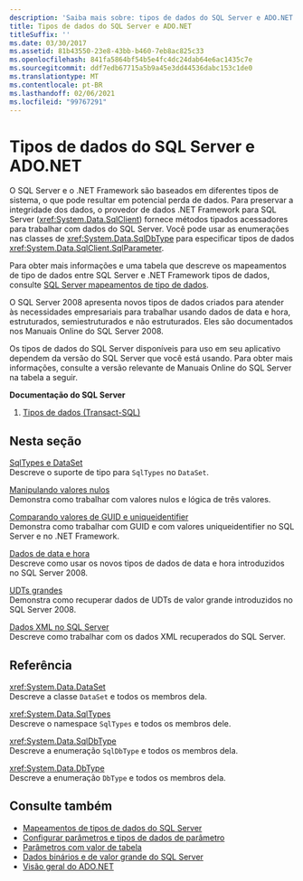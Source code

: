 ```yaml
---
description: 'Saiba mais sobre: tipos de dados do SQL Server e ADO.NET'
title: Tipos de dados do SQL Server e ADO.NET
titleSuffix: ''
ms.date: 03/30/2017
ms.assetid: 81b43550-23e8-43bb-b460-7eb8ac825c33
ms.openlocfilehash: 841fa5864bf54b5e4fc4dc24dab64e6ac1435c7e
ms.sourcegitcommit: ddf7edb67715a5b9a45e3dd44536dabc153c1de0
ms.translationtype: MT
ms.contentlocale: pt-BR
ms.lasthandoff: 02/06/2021
ms.locfileid: "99767291"
---
```

# <a name="sql-server-data-types-and-adonet"></a>Tipos de dados do SQL Server e ADO.NET

O SQL Server e o .NET Framework são baseados em diferentes tipos de sistema, o que pode resultar em potencial perda de dados. Para preservar a integridade dos dados, o provedor de dados .NET Framework para SQL Server (<xref:System.Data.SqlClient>) fornece métodos tipados acessadores para trabalhar com dados do SQL Server. Você pode usar as enumerações nas classes de <xref:System.Data.SqlDbType> para especificar tipos de dados <xref:System.Data.SqlClient.SqlParameter>.  
  
 Para obter mais informações e uma tabela que descreve os mapeamentos de tipo de dados entre SQL Server e .NET Framework tipos de dados, consulte [SQL Server mapeamentos de tipo de dados](../sql-server-data-type-mappings.md).  
  
 O SQL Server 2008 apresenta novos tipos de dados criados para atender às necessidades empresariais para trabalhar usando dados de data e hora, estruturados, semiestruturados e não estruturados. Eles são documentados nos Manuais Online do SQL Server 2008.  
  
 Os tipos de dados do SQL Server disponíveis para uso em seu aplicativo dependem da versão do SQL Server que você está usando. Para obter mais informações, consulte a versão relevante de Manuais Online do SQL Server na tabela a seguir.  
  
 **Documentação do SQL Server**  
  
1. [Tipos de dados (Transact-SQL)](/sql/t-sql/data-types/data-types-transact-sql)  
  
## <a name="in-this-section"></a>Nesta seção  

 [SqlTypes e DataSet](sqltypes-and-the-dataset.md)  
 Descreve o suporte de tipo para `SqlTypes` no `DataSet`.  
  
 [Manipulando valores nulos](handling-null-values.md)  
 Demonstra como trabalhar com valores nulos e lógica de três valores.  
  
 [Comparando valores de GUID e uniqueidentifier](comparing-guid-and-uniqueidentifier-values.md)  
 Demonstra como trabalhar com GUID e com valores uniqueidentifier no SQL Server e no .NET Framework.  
  
 [Dados de data e hora](date-and-time-data.md)  
 Descreve como usar os novos tipos de dados de data e hora introduzidos no SQL Server 2008.  
  
 [UDTs grandes](large-udts.md)  
 Demonstra como recuperar dados de UDTs de valor grande introduzidos no SQL Server 2008.  
  
 [Dados XML no SQL Server](xml-data-in-sql-server.md)  
 Descreve como trabalhar com os dados XML recuperados do SQL Server.  
  
## <a name="reference"></a>Referência  

 <xref:System.Data.DataSet>  
 Descreve a classe `DataSet` e todos os membros dela.  
  
 <xref:System.Data.SqlTypes>  
 Descreve o namespace `SqlTypes` e todos os membros dele.  
  
 <xref:System.Data.SqlDbType>  
 Descreve a enumeração `SqlDbType` e todos os membros dela.  
  
 <xref:System.Data.DbType>  
 Descreve a enumeração `DbType` e todos os membros dela.  
  
## <a name="see-also"></a>Consulte também

- [Mapeamentos de tipos de dados do SQL Server](../sql-server-data-type-mappings.md)
- [Configurar parâmetros e tipos de dados de parâmetro](../configuring-parameters-and-parameter-data-types.md)
- [Parâmetros com valor de tabela](table-valued-parameters.md)
- [Dados binários e de valor grande do SQL Server](sql-server-binary-and-large-value-data.md)
- [Visão geral do ADO.NET](../ado-net-overview.md)
